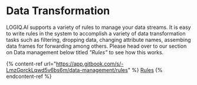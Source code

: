# Data Transformation

LOGIQ.AI supports a variety of rules to manage your data streams. It is easy to write rules in the system to accomplish a variety of data transformation tasks such as filtering, dropping data, changing attribute names, assembing data frames for forwarding among others. Please head over to our section on Data management below titled _"Rules"_ to see how this works.

{% content-ref url="https://app.gitbook.com/s/-LmzGprckLqwd5v6bs6m/data-management/rules" %}
[Rules](https://app.gitbook.com/s/-LmzGprckLqwd5v6bs6m/data-management/rules)
{% endcontent-ref %}
